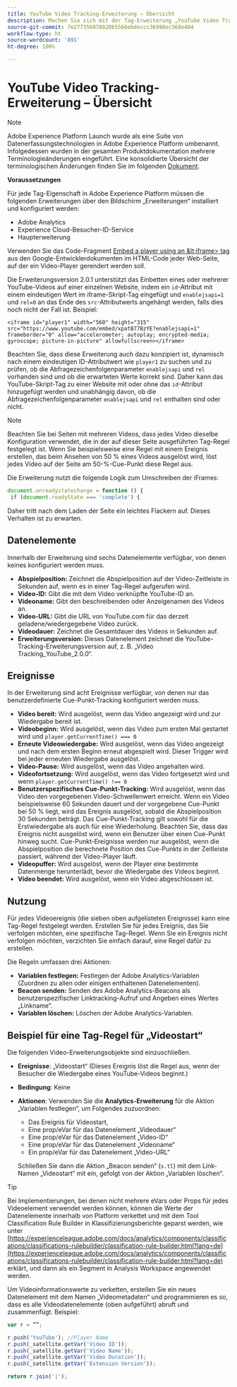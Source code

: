 ```yaml
---
title: YouTube Video Tracking-Erweiterung – Übersicht
description: Machen Sie sich mit der Tag-Erweiterung „YouTube Video Tracking“ in Adobe Experience Platform vertraut.
source-git-commit: 7e27735697882065566ebdeccc36998ec368e404
workflow-type: ht
source-wordcount: '891'
ht-degree: 100%

---
```


# YouTube Video Tracking-Erweiterung – Übersicht

>[!NOTE]
>
>Adobe Experience Platform Launch wurde als eine Suite von Datenerfassungstechnologien in Adobe Experience Platform umbenannt. Infolgedessen wurden in der gesamten Produktdokumentation mehrere Terminologieänderungen eingeführt. Eine konsolidierte Übersicht der terminologischen Änderungen finden Sie im folgenden [Dokument](../../../term-updates.md).

**Voraussetzungen**

Für jede Tag-Eigenschaft in Adobe Experience Platform müssen die folgenden Erweiterungen über den Bildschirm „Erweiterungen“ installiert und konfiguriert werden:

* Adobe Analytics
* Experience Cloud-Besucher-ID-Service
* Haupterweiterung

Verwenden Sie das Code-Fragment [Embed a player using an \&lt;iframe\> tag](https://developers.google.com/youtube/player_parameters#Manual_IFrame_Embeds) aus den Google-Entwicklerdokumenten im HTML-Code jeder Web-Seite, auf der ein Video-Player gerendert werden soll.

Die Erweiterungsversion 2.0.1 unterstützt das Einbetten eines oder mehrerer YouTube-Videos auf einer einzelnen Website, indem ein `id`-Attribut mit einem eindeutigen Wert im iframe-Skript-Tag eingefügt und `enablejsapi=1` und `rel=0` an das Ende des `src`-Attributwerts angehängt werden, falls dies noch nicht der Fall ist. Beispiel:

`<iframe id="player1" width="560" height="315" src="https://www.youtube.com/embed/xpatB77BzYE?enablejsapi=1" frameborder="0" allow="accelerometer; autoplay; encrypted-media; gyroscope; picture-in-picture" allowfullscreen></iframe>`

Beachten Sie, dass diese Erweiterung auch dazu konzipiert ist, dynamisch nach einem eindeutigen ID-Attributwert wie `player1` zu suchen und zu prüfen, ob die Abfragezeichenfolgenparameter `enablejsapi` und `rel` vorhanden sind und ob die erwarteten Werte korrekt sind. Daher kann das YouTube-Skript-Tag zu einer Website mit oder ohne das `id`-Attribut hinzugefügt werden und unabhängig davon, ob die Abfragezeichenfolgenparameter `enablejsapi` und `rel` enthalten sind oder nicht.

>[!NOTE]
>
>Beachten Sie bei Seiten mit mehreren Videos, dass jedes Video dieselbe Konfiguration verwendet, die in der auf dieser Seite ausgeführten Tag-Regel festgelegt ist. Wenn Sie beispielsweise eine Regel mit einem Ereignis erstellen, das beim Ansehen von 50 % eines Videos ausgelöst wird, löst jedes Video auf der Seite am 50-%-Cue-Punkt diese Regel aus.

Die Erweiterung nutzt die folgende Logik zum Umschreiben der iFrames:

```javascript
document.onreadystatechange = function () {
 if (document.readyState === 'complete') {
```

Daher tritt nach dem Laden der Seite ein leichtes Flackern auf. Dieses Verhalten ist zu erwarten.

## Datenelemente

Innerhalb der Erweiterung sind sechs Datenelemente verfügbar, von denen keines konfiguriert werden muss.

* **Abspielposition:** Zeichnet die Abspielposition auf der Video-Zeitleiste in Sekunden auf, wenn es in einer Tag-Regel aufgerufen wird.
* **Video-ID:** Gibt die mit dem Video verknüpfte YouTube-ID an.
* **Videoname:** Gibt den beschreibenden oder Anzeigenamen des Videos an.
* **Video-URL:** Gibt die URL von YouTube.com für das derzeit geladene/wiedergegebene Video zurück.
* **Videodauer:** Zeichnet die Gesamtdauer des Videos in Sekunden auf.
* **Erweiterungsversion:** Dieses Datenelement zeichnet die YouTube-Tracking-Erweiterungsversion auf, z. B. „Video Tracking_YouTube_2.0.0“.

## Ereignisse

In der Erweiterung sind acht Ereignisse verfügbar, von denen nur das benutzerdefinierte Cue-Punkt-Tracking konfiguriert werden muss.

* **Video bereit:** Wird ausgelöst, wenn das Video angezeigt wird und zur Wiedergabe bereit ist.
* **Videobeginn:** Wird ausgelöst, wenn das Video zum ersten Mal gestartet wird und `player.getCurrentTime() === 0`
* **Erneute Videowiedergabe:** Wird ausgelöst, wenn das Video angezeigt und nach dem ersten Beginn erneut abgespielt wird. Dieser Trigger wird bei jeder erneuten Wiedergabe ausgelöst.
* **Video-Pause:** Wird ausgelöst, wenn das Video angehalten wird.
* **Videofortsetzung:** Wird ausgelöst, wenn das Video fortgesetzt wird und wenn `player.getCurrentTime() !== 0`
* **Benutzerspezifisches Cue-Punkt-Tracking:** Wird ausgelöst, wenn das Video den vorgegebenen Video-Schwellenwert erreicht. Wenn ein Video beispielsweise 60 Sekunden dauert und der vorgegebene Cue-Punkt bei 50 % liegt, wird das Ereignis ausgelöst, sobald die Abspielposition 30 Sekunden beträgt. Das Cue-Punkt-Tracking gilt sowohl für die Erstwiedergabe als auch für eine Wiederholung. Beachten Sie, dass das Ereignis nicht ausgelöst wird, wenn ein Benutzer über einen Cue-Punkt hinweg sucht. Cue-Punkt-Ereignisse werden nur ausgelöst, wenn die Abspielposition die berechnete Position des Cue-Punkts in der Zeitleiste passiert, während der Video-Player läuft.
* **Videopuffer:** Wird ausgelöst, wenn der Player eine bestimmte Datenmenge herunterlädt, bevor die Wiedergabe des Videos beginnt.
* **Video beendet:** Wird ausgelöst, wenn ein Video abgeschlossen ist.

## Nutzung

Für jedes Videoereignis (die sieben oben aufgelisteten Ereignisse) kann eine Tag-Regel festgelegt werden. Erstellen Sie für jedes Ereignis, das Sie verfolgen möchten, eine spezifische Tag-Regel. Wenn Sie ein Ereignis nicht verfolgen möchten, verzichten Sie einfach darauf, eine Regel dafür zu erstellen.

Die Regeln umfassen drei Aktionen:

* **Variablen festlegen:** Festlegen der Adobe Analytics-Variablen (Zuordnen zu allen oder einigen enthaltenen Datenelementen).
* **Beacon senden:** Senden des Adobe Analytics-Beacons als benutzerspezifischer Linktracking-Aufruf und Angeben eines Wertes „Linkname“.
* **Variablen löschen:** Löschen der Adobe Analytics-Variablen.

## Beispiel für eine Tag-Regel für „Videostart“

Die folgenden Video-Erweiterungsobjekte sind einzuschließen.

* **Ereignisse**: „Videostart“ (Dieses Ereignis löst die Regel aus, wenn der Besucher die Wiedergabe eines YouTube-Videos beginnt.)

* **Bedingung**: Keine

* **Aktionen**:  Verwenden Sie die **Analytics-Erweiterung** für die Aktion „Variablen festlegen“, um Folgendes zuzuordnen:

   * Das Ereignis für Videostart,
   * Eine prop/eVar für das Datenelement „Videodauer“
   * Eine prop/eVar für das Datenelement „Video-ID“
   * Eine prop/eVar für das Datenelement „Videoname“
   * Ein prop/eVar für das Datenelement „Video-URL“

   Schließen Sie dann die Aktion „Beacon senden“ (`s.tl`) mit dem Link-Namen „Videostart“ mit ein, gefolgt von der Aktion „Variablen löschen“.

>[!TIP]
> 
>Bei Implementierungen, bei denen nicht mehrere eVars oder Props für jedes Videoelement verwendet werden können, können die Werte der Datenelemente innerhalb von Platform verkettet und mit dem Tool Classification Rule Builder in Klassifizierungsberichte geparst werden, wie unter [https://experienceleague.adobe.com/docs/analytics/components/classifications/classifications-rulebuilder/classification-rule-builder.html?lang=de](https://experienceleague.adobe.com/docs/analytics/components/classifications/classifications-rulebuilder/classification-rule-builder.html?lang=de) erklärt, und dann als ein Segment in Analysis Workspace angewendet werden.

Um Videoinformationswerte zu verketten, erstellen Sie ein neues Datenelement mit dem Namen „Videometadaten“ und programmieren es so, dass es alle Videodatenelemente (oben aufgeführt) abruft und zusammenfügt. Beispiel:

```javascript
var r = ””;

r.push('YouTube'); //Player Name
r.push(_satellite.getVar('Video ID'));
r.push(_satellite.getVar('Video Name'));
r.push(_satellite.getVar('Video Duration'));
r.push(_satellite.getVar('Extension Version'));

return r.join('|');
```
